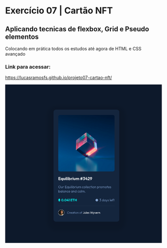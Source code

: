 # Exercício 07 | Cartão NFT

## Aplicando tecnicas de flexbox, Grid e Pseudo elementos

Colocando em prática todos os estudos até agora de HTML e CSS avançado

### Link para acessar:

https://lucasramosfs.github.io/projeto07-cartao-nft/ 

<img src="./src/images/final.png" alt="imagem de resultado final do exercício">

